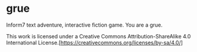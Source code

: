 # grue
Inform7 text adventure, interactive fiction game. You are a grue.

This work is licensed under a Creative Commons Attribution-ShareAlike 4.0 International License.[https://creativecommons.org/licenses/by-sa/4.0/]
